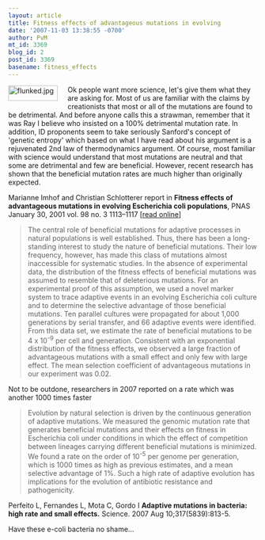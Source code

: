 ```yaml
---
layout: article
title: Fitness effects of advantageous mutations in evolving
date: '2007-11-03 13:38:55 -0700'
author: PvM
mt_id: 3369
blog_id: 2
post_id: 3369
basename: fitness_effects
---
```

[<img src="/PT/uploads/2007/flunked-thumb-100x31.jpg" alt="flunked.jpg" width="100" height="31" style="float: left; margin: 0 20px 20px 0;" class="mt-image-left" />](http://pandasthumb.org/archives/flunked.html)
Ok people want more science, let's give them what they are asking for. Most of us are familiar with the claims by creationists that most or all of the mutations are found to be detrimental. And before anyone calls this a strawman, remember that it was Ray I believe who insisted on a 100% detrimental mutation rate. In addition, ID proponents seem to take seriously Sanford's concept of 'genetic entropy' which based on what I have read about his argument is a rejuvenated 2nd law of thermodynamics argument. Of course, most familiar with science would understand that most mutations are neutral and that some are detrimental and few are beneficial. However, recent research has shown that the beneficial mutation rates are much higher than originally expected.

Marianne Imhof and Christian Schlotterer report in **Fitness effects of advantageous mutations in evolving Escherichia coli populations**, PNAS January 30, 2001 vol. 98 no. 3 1113–1117 \[[read online](http://www.pubmedcentral.nih.gov/articlerender.fcgi?artid=14717)\]

> The central role of beneficial mutations for adaptive processes in natural populations is well established. Thus, there has been a long-standing interest to study the nature of beneficial mutations. Their low frequency, however, has made this class of mutations almost inaccessible for systematic studies. In the absence of experimental data, the distribution of the fitness effects of beneficial mutations was assumed to resemble that of deleterious mutations. For an experimental proof of this assumption, we used a novel
> marker system to trace adaptive events in an evolving Escherichia coli culture and to determine the selective advantage of those beneficial mutations. Ten parallel cultures were propagated for about 1,000 generations by serial transfer, and 66 adaptive events were identified. From this data set, we estimate the rate of beneficial mutations to be 4 x 10<sup>-9</sup> per cell and generation. Consistent with an exponential distribution of the fitness effects, we observed a large fraction of advantageous mutations with a small effect and only few with large effect. The mean selection coefficient of advantageous mutations in our experiment was 0.02.

Not to be outdone, researchers in 2007 reported on a rate which was another 1000 times faster

> Evolution by natural selection is driven by the continuous generation of adaptive mutations. We measured the genomic mutation rate that generates beneficial mutations and their effects on fitness in Escherichia coli under conditions in which the effect of competition between lineages carrying different beneficial mutations is minimized. We found a rate on the order of 10<sup>-5</sup> per genome per generation, which is 1000 times as high as previous estimates, and a mean selective advantage of 1%. Such a high rate of adaptive evolution has implications for the evolution of antibiotic resistance and pathogenicity.

Perfeito L, Fernandes L, Mota C, Gordo I **Adaptive mutations in bacteria: high rate and small effects.** Science. 2007 Aug 10;317(5839):813-5.

Have these e-coli bacteria no shame...
